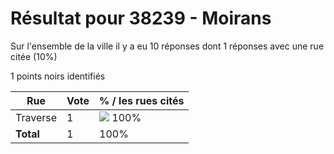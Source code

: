 # Résultat pour 38239 - Moirans

Sur l'ensemble de la ville il y a eu 10 réponses dont 1 réponses avec une rue citée (10%)

1 points noirs identifiés

| Rue | Vote | % / les rues cités|
|-----|------|-------------------|
| Traverse | 1 | <img src="../../img/bar_100.gif" />&nbsp;100%|
| **Total** | 1 | 100%|
